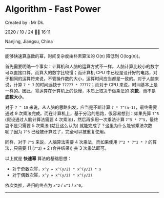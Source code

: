 # Algorithm - Fast Power

Created by : Mr Dk.

2020 / 10 / 24 👨‍💻 16:11

Nanjing, Jiangsu, China

---

能够快速算底数的幂，时间复杂度由朴素算法的 O(n) 降低到 O(log(n))。

首先需要明确一个事实：计算机和人脑的运算方式不一样。人脑计算比较小的数字可以直接口算，而算大的数字比较慢；而计算机 CPU 中已经是设计好的电路，对于相同的运算符来说，不管操作数的大小，运算时间应当都是一致的。对于人脑来说，计算 `7 * 7` 的时间远快于 `77777 * 77777`；而对于 CPU 来说，时间基本上是一样的。因此，幂运算在计算机上的快慢，本质上取决于做乘法的 **次数**，而不是 **底数大小**。

对于 `7 ^ 10` 来说，从人脑的思路出发，应当是不断计算 `7 * 7^(n-1)`，最终需要通过 9 次乘法完成。而在计算机上，基于分治的思路，很容易想到：如果先算 `7^5` (假设通过人脑计算法需要 4 次乘法)，然后再多用一次乘法计算 `7^5 * 7^5`，最终岂不是只需要 5 次乘法 (姑且这么认为) 就能完成了？这里为什么能省乘法次数呢？因为 `7^5` 已经被计算过了，完全可以被重复使用。

同样，对于 `7^5` 来说，人脑算法需要 4 次乘法，而如果使用 `7^2 * 7^2 * 7` 的算法，只需要 (1 (`7^2`) + 2 (合并结果)) 共 3 次乘法即可。

以上就是 **快速幂** 算法的基础思想：

* 对于奇数次幂，`x^y = x^(y/2) * x^(y/2) * x`
* 对于偶数次幂，`x^y = x^(y/2) * x^(y/2)`

依次类推，递归的终点为 `x^2` / `x^1` / `x^0`。

---

